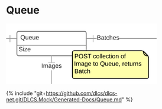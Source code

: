 # Queue

![](queue.png)

{% include "git+https://github.com/dlcs/dlcs-net.git/DLCS.Mock/Generated-Docs/Queue.md" %}